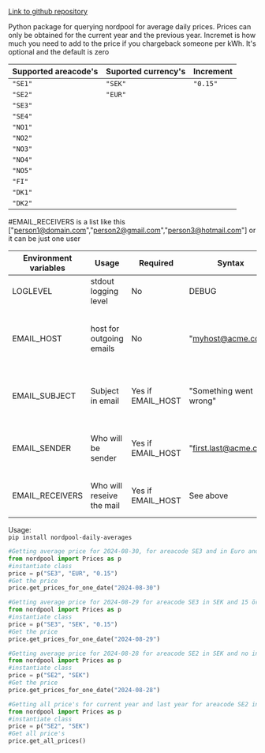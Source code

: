 
[Link to github repository](https://github.com/g-svanberg/nordpool-imd-daily-average)

Python package for querying nordpool for average daily prices.
Prices can only be obtained for the current year and the previous year.
Incremet is how much you need to add to the price if you chargeback someone per kWh. It's optional and the default is zero

| Supported areacode's  | Suported currency's | Increment |
|-----------------------|---------------------|-----------|
| `"SE1"`               | `"SEK"`             | `"0.15"`  |
| `"SE2"`               | `"EUR"`             |
| `"SE3"`               | 
| `"SE4"`               | 
| `"NO1"`               | 
| `"NO2"`               | 
| `"NO3"`               | 
| `"NO4"`               | 
| `"NO5"`               | 
| `"FI"`                | 
| `"DK1"`               | 
| `"DK2"`               | 

#EMAIL_RECEIVERS is a list like this ["person1@domain.com","person2@gmail.com","person3@hotmail.com"] or it can be just one user

| Environment variables | Usage                    | Required           | Syntax                   | Comment                                            |
|-----------------------|--------------------------|--------------------|--------------------------|----------------------------------------------------|
| LOGLEVEL              | stdout logging level     | No                 | DEBUG                    | Defaults to INFO if not used                       |
| EMAIL_HOST            | host for outgoing emails | No                 | "myhost@acme.com"        | If not existing no email error sending, port is 25 |
| EMAIL_SUBJECT         | Subject in email         | Yes if EMAIL_HOST  | "Something went wrong"   | What will in the subject for the email             |
| EMAIL_SENDER          | Who will be sender       | Yes if EMAIL_HOST  | "first.last@acme.com"    | Which email address will be sender                 |
| EMAIL_RECEIVERS       | Who will reseive the mail| Yes if EMAIL_HOST  | See above                | Who will receive the email(s)                      |


Usage:  
`pip install nordpool-daily-averages`  

~~~python
#Getting average price for 2024-08-30, for areacode SE3 and in Euro and 15 cents is added to the prices  
from nordpool import Prices as p
#instantiate class
price = p("SE3", "EUR", "0.15")
#Get the price
price.get_prices_for_one_date("2024-08-30")
~~~

~~~python
#Getting average price for 2024-08-29 for areacode SE3 in SEK and 15 öre is added to the prices  
from nordpool import Prices as p
#instantiate class
price = p("SE3", "SEK", "0.15")
#Get the price
price.get_prices_for_one_date("2024-08-29")
~~~

~~~python
#Getting average price for 2024-08-28 for areacode SE2 in SEK and no increment is added to the prices  
from nordpool import Prices as p
#instantiate class
price = p("SE2", "SEK")
#Get the price
price.get_prices_for_one_date("2024-08-28")
~~~

~~~python
#Getting all price's for current year and last year for areacode SE2 in SEK and no increment is added to the prices  
from nordpool import Prices as p
#instantiate class
price = p("SE2", "SEK")
#Get all price's
price.get_all_prices()
~~~

